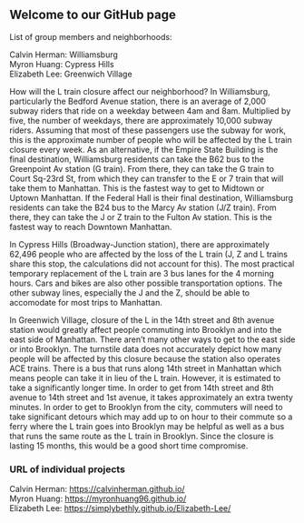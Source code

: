 ## Welcome to our GitHub page

List of group members and neighborhoods:

Calvin Herman: Williamsburg  
Myron Huang: Cypress Hills  
Elizabeth Lee: Greenwich Village

How will the L train closure affect our neighborhood? 
In Williamsburg, particularly the Bedford Avenue station, there is an average of 2,000 subway riders that ride on a weekday between 4am and 8am. Multiplied by five, the number of weekdays, there are approximately 10,000 subway riders. Assuming that most of these passengers use the subway for work, this is the approximate number of people who will be affected by the L train closure every week. As an alternative, if the Empire State Building is the final destination, Williamsburg residents can take the B62 bus to the Greenpoint Av station (G train). From there, they can take the G train to Court Sq-23rd St, from which they can transfer to the E or 7 train that will take them to Manhattan. This is the fastest way to get to Midtown or Uptown Manhattan. If the Federal Hall is their final destination, Williamsburg residents can take the B24 bus to the Marcy Av station (J/Z train). From there, they can take the J or Z train to the Fulton Av station. This is the fastest way to reach Downtown Manhattan.

In Cypress Hills (Broadway-Junction station), there are approximately 62,496 people who are affected by the loss of the L train (J, Z and L trains share this stop, the calculations did not account for this). The most practical temporary replacement of the L train are 3 bus lanes for the 4 morning hours. Cars and bikes are also other possible transportation options. The other subway lines, especially the J and the Z, should be able to accomodate for most trips to Manhattan.

In Greenwich Village, closure of the L in the 14th street and 8th avenue station would greatly affect people commuting into Brooklyn and into the east side of Manhattan. There aren’t many other ways to get to the east side or into Brooklyn. The turnstile data does not accurately depict how many people will be affected by this closure because the station also operates ACE trains. There is a bus that runs along 14th street in Manhattan which means people can take it in lieu of the L train. However, it is estimated to take a significantly longer time. In order to get from 14th street and 8th avenue to 14th street and 1st avenue, it takes approximately an extra twenty minutes. In order to get to Brooklyn from the city, commuters will need to take significant detours which may add up to on hour to their commute so a ferry where the L train goes into Brooklyn may be helpful as well as a bus that runs the same route as the L train in Brooklyn. Since the closure is lasting 15 months, this would be a good short time compromise.

### URL of individual projects  

Calvin Herman: https://calvinherman.github.io/  
Myron Huang: https://myronhuang96.github.io/  
Elizabeth Lee: https://simplybethly.github.io/Elizabeth-Lee/
